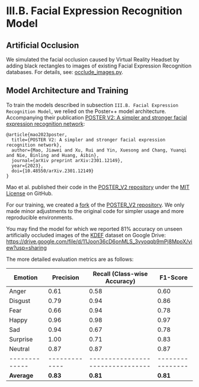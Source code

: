 # III.B. Facial Expression Recognition Model

## Artificial Occlusion

We simulated the facial occlusion caused by Virtual Reality Headset by adding black rectangles to images of existing
Facial Expression Recognition databases. For details, see: [occlude_images.py](./occlude_images.py).

## Model Architecture and Training

To train the models described in subsection `III.B. Facial Expression Recognition Model`,
we relied on the Poster++ model architecture.
Accompanying their publication
[POSTER V2: A simpler and stronger facial expression recognition network](https://doi.org/10.48550/arXiv.2301.12149):

```
@article{mao2023poster,
  title={POSTER V2: A simpler and stronger facial expression recognition network},
  author={Mao, Jiawei and Xu, Rui and Yin, Xuesong and Chang, Yuanqi and Nie, Binling and Huang, Aibin},
  journal={arXiv preprint arXiv:2301.12149},
  year={2023},
  doi={10.48550/arXiv.2301.12149}
}
```

Mao et al. published their code in the
[POSTER_V2 repository](https://github.com/Talented-Q/POSTER_V2/tree/18de5591c3fa0b7b22bb9fe2d61e7f813e6e3b08)
under the
[MIT License](https://github.com/Talented-Q/POSTER_V2/blob/18de5591c3fa0b7b22bb9fe2d61e7f813e6e3b08/LICENSE)
on GitHub.

For our training, we created a
[fork](https://github.com/thorbenortmann/POSTER_V2/tree/88986ffd0b12cd4386613e5128c9eaa8a5db05ca)
of the
[POSTER_V2 repository](https://github.com/Talented-Q/POSTER_V2/tree/18de5591c3fa0b7b22bb9fe2d61e7f813e6e3b08).
We only made minor adjustments to the original code for simpler usage and more reproducible environments.

You may find the model for which we reported 81% accuracy on unseen artificially occluded images of the
[KDEF](https://doi.org/10.1080/02699930701626582)
dataset on Google Drive:
https://drive.google.com/file/d/11Joon36cD6onMLS_3vyoqqb9mPj8MpoX/view?usp=sharing

The more detailed evaluation metrics are as follows:

| Emotion       | Precision     | Recall (Class-wise Accuracy)     | F1-Score         |
|---------------|---------------|----------------------------------|------------------|
| Anger         | 0.61          | 0.58                             | 0.60             |
| Disgust       | 0.79          | 0.94                             | 0.86             |
| Fear          | 0.66          | 0.94                             | 0.78             |
| Happy         | 0.96          | 0.98                             | 0.97             |
| Sad           | 0.94          | 0.67                             | 0.78             |
| Surprise      | 1.00          | 0.71                             | 0.83             |
| Neutral       | 0.87          | 0.87                             | 0.87             |
| ------------- | ------------- | -------------------------------- | ---------------- |
| **Average**   | **0.83**      | **0.81**                         | **0.81**         |
